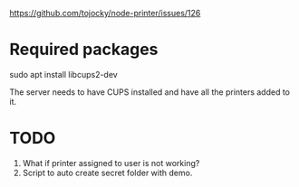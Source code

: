 https://github.com/tojocky/node-printer/issues/126

# Required packages
sudo apt install libcups2-dev

The server needs to have CUPS installed and have all the printers added to it.

# TODO

1. What if printer assigned to user is not working?
2. Script to auto create secret folder with demo.
